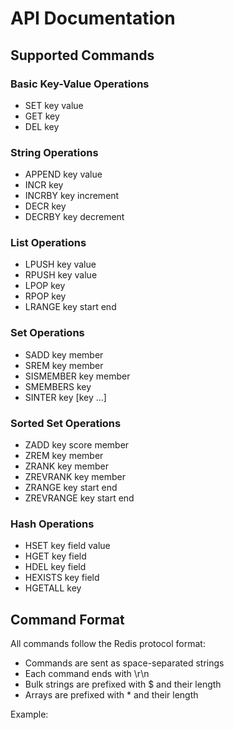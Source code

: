 # API Documentation

## Supported Commands

### Basic Key-Value Operations

- SET key value
- GET key
- DEL key

### String Operations

- APPEND key value
- INCR key
- INCRBY key increment
- DECR key
- DECRBY key decrement

### List Operations

- LPUSH key value
- RPUSH key value
- LPOP key
- RPOP key
- LRANGE key start end

### Set Operations

- SADD key member
- SREM key member
- SISMEMBER key member
- SMEMBERS key
- SINTER key [key ...]

### Sorted Set Operations

- ZADD key score member
- ZREM key member
- ZRANK key member
- ZREVRANK key member
- ZRANGE key start end
- ZREVRANGE key start end

### Hash Operations

- HSET key field value
- HGET key field
- HDEL key field
- HEXISTS key field
- HGETALL key

## Command Format

All commands follow the Redis protocol format:
- Commands are sent as space-separated strings
- Each command ends with \r\n
- Bulk strings are prefixed with $ and their length
- Arrays are prefixed with * and their length

Example: